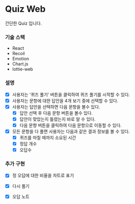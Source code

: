 # Quiz Web

간단한 Quiz 입니다.

### 기술 스택
- React
- Recoil
- Emotion
- Chart.js
- lottie-web

### 설명
- [x] 사용자는 '퀴즈 풀기' 버튼을 클릭하여 퀴즈 풀기를 시작할 수 있다.
- [x] 사용자는 문항에 대한 답안을 4개 보기 중에 선택할 수 있다.
- [x] 사용자는 답안을 선택하면 다음 문항을 볼수 있다.
  - [x] 답안 선택 후 다음 문항 버튼을 볼수 있다.
  - [x] 답안이 맞았는지 틀렸는지 바로 알 수 있다.
  - [x] 다음 문향 버튼을 클릭하여 다음 문항으로 이동할 수 있다.
- [x] 모든 문항을 다 풀면 사용자는 다음과 같은 결과 정보를 볼 수 있다.
  - [x] 퀴즈를 마칠 때까지 소요된 시간
  - [x] 정답 개수
  - [x] 오답수

### 추가 구현
- [x] 정 오답에 대한 비율을 차트로 표기
- [x] 다시 풀기
- [x] 오답 노트

